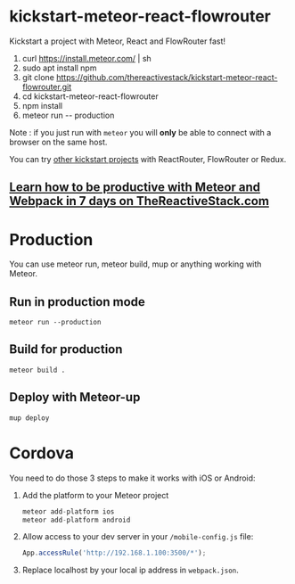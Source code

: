 # kickstart-meteor-react-flowrouter

Kickstart a project with Meteor, React and FlowRouter fast!

1. curl https://install.meteor.com/ | sh
1. sudo apt install npm
1. git clone https://github.com/thereactivestack/kickstart-meteor-react-flowrouter.git
1. cd kickstart-meteor-react-flowrouter
1. npm install
1. meteor run -- production

Note : if you just run with `meteor` you will **only** be able to connect with a browser on the same host.

You can try [other kickstart projects](https://github.com/thereactivestack/kickstart) with ReactRouter, FlowRouter or Redux.


## [Learn how to be productive with Meteor and Webpack in 7 days on TheReactiveStack.com](https://thereactivestack.com)

# Production
You can use meteor run, meteor build, mup or anything working with Meteor.

## Run in production mode
`meteor run --production`

## Build for production
`meteor build .`

## Deploy with Meteor-up
`mup deploy`

# Cordova
You need to do those 3 steps to make it works with iOS or Android:

1. Add the platform to your Meteor project

    ```javascript
    meteor add-platform ios
    meteor add-platform android
    ```
1. Allow access to your dev server in your `/mobile-config.js` file:

    ```javascript
    App.accessRule('http://192.168.1.100:3500/*');
    ```

1. Replace localhost by your local ip address in `webpack.json`.
